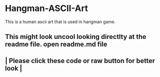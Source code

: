 # Hangman-ASCII-Art
This is a human ascii art that is used in hangman game.

This might look uncool looking directlty at the readme file.
open readme.md file
 ---------------------------------------------------------
|  Please click these code or raw button for better look  |
 ---------------------------------------------------------



